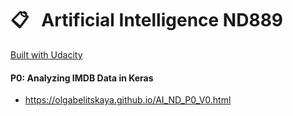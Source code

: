 #  &#x1F4CB; &nbsp; Artificial Intelligence ND889
[Built with Udacity](https://udacity.com)

#### P0: Analyzing IMDB Data in Keras 
* https://olgabelitskaya.github.io/AI_ND_P0_V0.html
